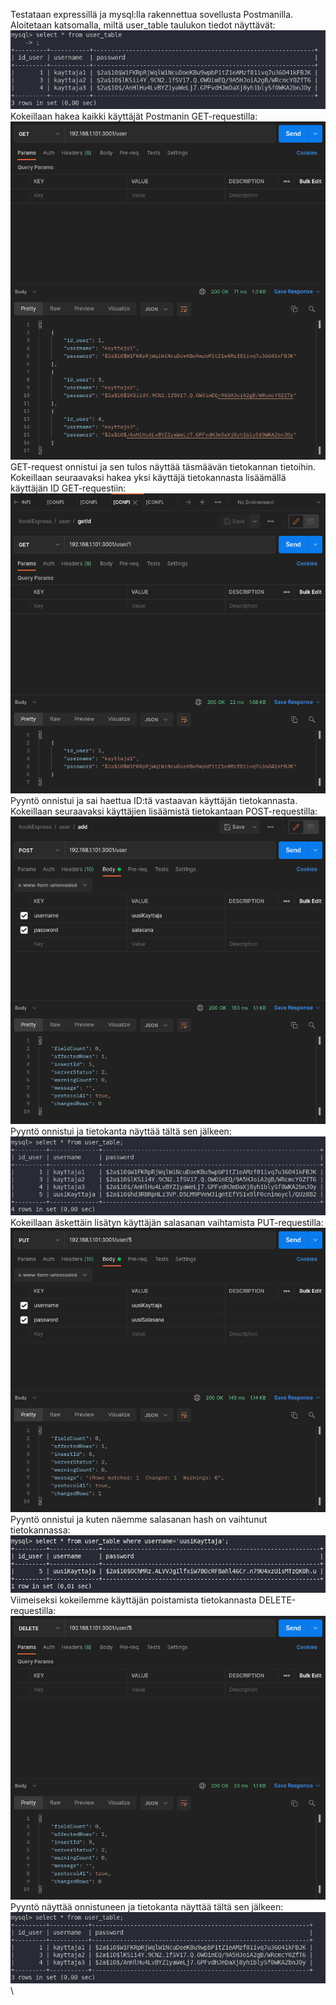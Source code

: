 Testataan expressillä ja mysql:lla rakennettua sovellusta Postmanilla. Aloitetaan katsomalla, miltä user_table taulukon tiedot näyttävät:\
![](https://github.com/rauaap/bookExpress/blob/doc/doc/img/getall.png)\
Kokeillaan hakea kaikki käyttäjät Postmanin GET-requestilla:\
![](https://github.com/rauaap/bookExpress/blob/doc/doc/img/postman_getAll.png)\
GET-request onnistui ja sen tulos näyttää täsmäävän tietokannan tietoihin. Kokeillaan seuraavaksi hakea yksi käyttäjä tietokannasta lisäämällä käyttäjän ID GET-requestiin:\
![](https://github.com/rauaap/bookExpress/blob/doc/doc/img/postman_getOne.png)\
Pyyntö onnistui ja sai haettua ID:tä vastaavan käyttäjän tietokannasta.\
Kokeillaan seuraavaksi käyttäjien lisäämistä tietokantaan POST-requestilla:\
![](https://github.com/rauaap/bookExpress/blob/doc/doc/img/postman_add.png)\
Pyyntö onnistui ja tietokanta näyttää tältä sen jälkeen:\
![](https://github.com/rauaap/bookExpress/blob/doc/doc/img/add.png)\
Kokeillaan äskettäin lisätyn käyttäjän salasanan vaihtamista PUT-requestilla:\
![](https://github.com/rauaap/bookExpress/blob/doc/doc/img/postman_change.png)\
Pyyntö onnistui ja kuten näemme salasanan hash on vaihtunut tietokannassa:
![](https://github.com/rauaap/bookExpress/blob/doc/doc/img/put_new_pass.png)\
Viimeiseksi kokeilemme käyttäjän poistamista tietokannasta DELETE-requestilla:\
![](https://github.com/rauaap/bookExpress/blob/doc/doc/img/postman_delete.png)\
Pyyntö näyttää onnistuneen ja tietokanta näyttää tältä sen jälkeen:\
![](https://github.com/rauaap/bookExpress/blob/doc/doc/img/delete_user.png)\
